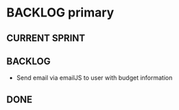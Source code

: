 # BACKLOG primary

## CURRENT SPRINT


## BACKLOG
- Send email via emailJS to user with budget information

## DONE